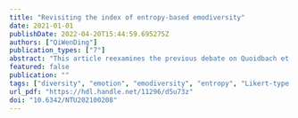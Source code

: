 ```yaml
---
title: "Revisiting the index of entropy-based emodiversity"
date: 2021-01-01
publishDate: 2022-04-20T15:44:59.695275Z
authors: ["QiWenDing"]
publication_types: ["7"]
abstract: "This article reexamines the previous debate on Quoidbach et al.’s (2014) entropy-based emodiversity index and evaluates its utility from theoretical and empirical aspects. We mainly focus on the consequences of applying Shannon’s (1948) entropy to Likert-type scale. From the previous debate, we extend and summarize two severe defects of the entropy-based emodiversity index: (a) calculating probability from Likert-type scale is mathematically unjustifiable; (b) there is extremely high collinearity between the entropy index and richness when the emotion measurement has limited range, which usually occurs in empirical studies. We also collected data (N = 962) and analyzed the entropy scores for positive and negative affect under 5-point scale with different numbers of items (5-, 10-, and 20-item). The results showed that under 5-point scale Quoidbach et al.’s index is strongly correlated with richness (rs ranged from .94 to .98) and that the variation of their index can be simply explained by the linear combination of mean, relative standard deviation, and their interaction term (R2s ranged from .78 to .92). Hence, the validity of using entropy to measure diversity in a 5-point scale is questionable and we advise researchers to prohibit the use of this index to represent emodiversity. Quoidbach等人（2014）採用資訊理論與生物多樣性研究常用的熵（Shannon’s entropy）來測量個體的情緒多樣性（emodiversity）。雖然曾有學者反對採用該指標來表徵情緒多樣性，但該指標仍在心理學研究中被廣泛使用。本文先探討以往對熵指標在情緒多樣性的辯論，並以實徵資料來重新評估用熵作為情緒多樣性的合理性。本研究更延伸出以往辯論較忽略的兩大缺陷：（一）該指標以李克式量尺（Likert-type scale）計算機率並無理論基礎；（二）在實徵研究常用的李克式量尺點數（例如5點至7點）下，該指標與情緒豐富度（richness）有極高的線性關聯。在實徵資料（N = 962）中，本研究分析在五點李克式量尺中不同題目數（5、10與20題）下正負向情緒之熵指標，也發現熵與情緒豐富度有極高的線性關聯（rs = .94 - .98）。此外，熵的變異可被平均數、相對標準差及二者交互作用之線性組合良好解釋（解釋變異量介於78%至92%）。這些結果皆顯示利用熵指標測量情緒多樣性仍有其效度上的疑慮。因此本文建議，當情緒是以五點李克式量尺測量時，研究者不應採用熵指標測量情緒多樣性，且該指標主要以其平均數跟相對標準差即可指稱之。"
featured: false
publication: ""
tags: ["diversity", "emotion", "emodiversity", "entropy", "Likert-type scale"]
url_pdf: "https://hdl.handle.net/11296/d5u73z"
doi: "10.6342/NTU202100208"
---
```



